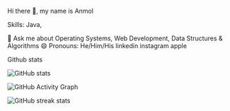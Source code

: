 Hi there 👋, my name is Anmol

Skills: Java, 

💬 Ask me about Operating Systems, Web Development, Data Structures & Algorithms
😄 Pronouns: He/Him/His
 linkedin instagram apple

Github stats

![GitHub stats](https://github-readme-stats.vercel.app/api?username=arunkudiyal&show_icons=true)  

![GitHub Activity Graph](https://activity-graph.herokuapp.com/graph?username=Anmol8604)  

![GitHub streak stats](https://github-readme-streak-stats.herokuapp.com/?user=Anmol8604) 
